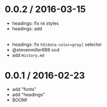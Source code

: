 
0.0.2 / 2016-03-15
==================

  * headings: fix `h6` styles
  * headings: add <h6>
  * headings: fix `h5[data-color=gray]` selector
  * @stevenmiller888 ocd
  * add `History.md`

0.0.1 / 2016-02-23
==================

  * add "fonts"
  * add "headings"
  * BOOM!
